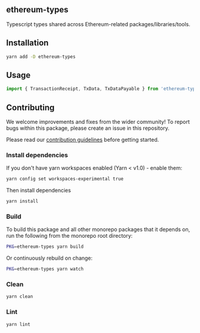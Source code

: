 ## ethereum-types

Typescript types shared across Ethereum-related packages/libraries/tools.

## Installation

```bash
yarn add -D ethereum-types
```

## Usage

```javascript
import { TransactionReceipt, TxData, TxDataPayable } from 'ethereum-types';
```

## Contributing

We welcome improvements and fixes from the wider community! To report bugs within this package, please create an issue in this repository.

Please read our [contribution guidelines](../../CONTRIBUTING.md) before getting started.

### Install dependencies

If you don't have yarn workspaces enabled (Yarn < v1.0) - enable them:

```bash
yarn config set workspaces-experimental true
```

Then install dependencies

```bash
yarn install
```

### Build

To build this package and all other monorepo packages that it depends on, run the following from the monorepo root directory:

```bash
PKG=ethereum-types yarn build
```

Or continuously rebuild on change:

```bash
PKG=ethereum-types yarn watch
```

### Clean

```bash
yarn clean
```

### Lint

```bash
yarn lint
```